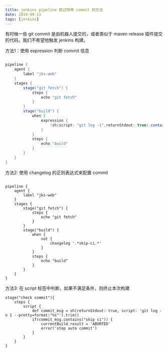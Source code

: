 ```yaml
---
title: jenkins pipeline 跳过特殊 commit 的方法
date: 2019-09-11
tags: [jenkins]
---
```

有时候一些 git commit 是由机器人提交的，或者类似于 maven release 插件提交的代码，我们不希望他触发 jenkins 构建。

方法1：使用 expression 判断 commit 信息
```groovy

pipeline {
    agent {
        label "jks-web"
    }
    stages {
        stage("git fetch") {
            steps {
                echo "git fetch"
            }
        }
        stage("build") {
            when {
                expression {
                    !sh(script: "git log -1",returnStdout: true).contains("skip")
                }
            }
            steps {
                echo "build"
            }
        }
    }
}
```

方法2: 使用 changelog 的正则表达式来配置 commit 
```shell

pipeline {
    agent {
        label "jks-web"
    }
    stages {
        stage("git fetch") {
            steps {
                echo "git fetch"
            }
        }
        stage("build") {
            when {
                not {
                    changelog '.*skip-ci.*'
                }
            }
            steps {
                echo "build"
            }
        }
    }
}
```

方法3: 在 script 标签中判断，如果不满足条件，则终止本次构建
```shell
stage("check commit"){
    steps {
        script {
            def commit_msg = sh(returnStdout: true, script: 'git log -n 1 --pretty=format:"%s"').trim()
            if(commit_msg.contains("skip ci")) {
                currentBuild.result = 'ABORTED'
                error('stop auto commit')
            }
        }
    }
}
```

